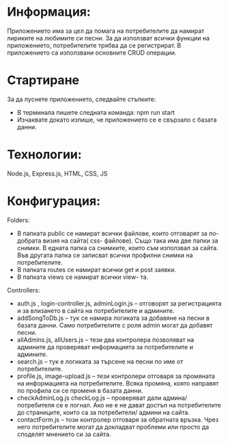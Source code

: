 # Информация:
Приложението има за цел да помага на потребителите да намират лириките на любимите си песни.  За да използват всички функции на приложението, потребителите трябва да се регистрират. В приложението са използвани основните CRUD операции.
# Стартиране
За да пуснете приложението, следвайте стъпките:
  *	В терминала пишете следната команда: npm run start 
  *	Изчаквате докато изпише, че приложението се е свързало с базата данни.
 
 # Технологии: 
Node.js, Express.js, HTML, CSS, JS
# Конфигурация:
Folders:
  *	В папката public се намират всички файлове, които отговарят за по- добрата визия на сайта( css- файлове). Също така има две папки за снимки. В едната папка са снимките, които съм използвал за сайта. Във  другата папка се записват всички профилни снимки на потребителите.
  * В папката routes се намират всички get и post заявки. 
  * В папката views се намират всички view- та. 

Controllers:
  *	auth.js , login-controller.js, adminLogin.js – отговорят за регистрацията и за влизането в сайта на потребителите и админите.
  *	addSongToDb.js – тук се намира логиката за добавяне на песни в базата данни. Само потребителите с роля admin могат да добавят песни.
  *	allAdmins.js, allUsers.js – тези два контролера позволяват на админите да проверяват информацията за потребителите и админите. 
  *	 search.js – тук е логиката за търсене на песни по име от потребителите. 
  *	profile.js, image-upload.js – тези контролери отговаря за промяната на информацията на потребителите. Всяка промяна, която направят по профила си се променя в базата данни. 
  *	 checkAdminLog.js checkLog.js – проверяват дали админа/ потребителя се е логнал. Ако не е не дават достъп на потребителите до страниците, които са за потребители/ админи на сайта.
  *	contactForm.js – този контролер отговаря за обратната връзка. Чрез него потребителите могат да докладват проблеми или просто да споделят мнението си за сайта. 
